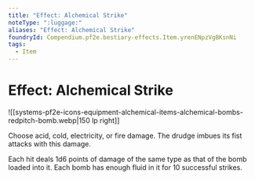 ```yaml
---
title: "Effect: Alchemical Strike"
noteType: ":luggage:"
aliases: "Effect: Alchemical Strike"
foundryId: Compendium.pf2e.bestiary-effects.Item.yrenENpzVgBKsnNi
tags:
  - Item
---
```


# Effect: Alchemical Strike
![[systems-pf2e-icons-equipment-alchemical-items-alchemical-bombs-redpitch-bomb.webp|150 lp right]]

Choose acid, cold, electricity, or fire damage. The drudge imbues its fist attacks with this damage.

Each hit deals 1d6 points of damage of the same type as that of the bomb loaded into it. Each bomb has enough fluid in it for 10 successful strikes.
